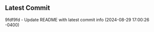 
## Latest Commit
9fdf9fd - Update README with latest commit info (2024-08-29 17:00:26 -0400) <Yunxi-Zhou>
